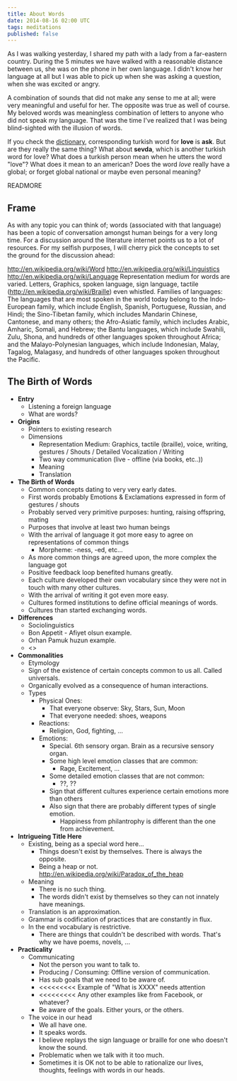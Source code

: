 ```yaml
---
title: About Words
date: 2014-08-16 02:00 UTC
tags: meditations
published: false
---
```


As I was walking yesterday, I shared my path with a lady from a far-eastern country. During the 5 minutes we have walked with a reasonable distance between us, she was on the phone in her own language. I didn't know her language at all but I was able to pick up when she was asking a question, when she was excited or angry.

A combination of sounds that did not make any sense to me at all; were very meaningful and useful for her. The opposite was true as well of course. My beloved words was meaningless combination of letters to anyone who did not speak my language. That was the time I've realized that I was being blind-sighted with the illusion of words.

If you check the [dictionary](http://www.seslisozluk.com), corresponding turkish word for **love** is **ask**. But are they really the same thing? What about **sevda**, which is another turkish word for love? What does a turkish person mean when he utters the word "love"? What does it mean to an american? Does the word *love* really have a global; or forget global national or maybe even personal meaning?

READMORE

## Frame

As with any topic you can think of; words (associated with that language) has been a topic of conversation amongst human beings for a very long time. For a discussion around the literature internet points us to a lot of resources. For my selfish purposes, I will cherry pick the concepts to set the ground for the discussion ahead:

http://en.wikipedia.org/wiki/Word
http://en.wikipedia.org/wiki/Linguistics
http://en.wikipedia.org/wiki/Language
Representation medium for words are varied. Letters, Graphics, spoken language, sign language, tactile (http://en.wikipedia.org/wiki/Braille) even whistled.
Families of languages: The languages that are most spoken in the world today belong to the Indo-European family, which include English, Spanish, Portuguese, Russian, and Hindi; the Sino-Tibetan family, which includes Mandarin Chinese, Cantonese, and many others; the Afro-Asiatic family, which includes Arabic, Amharic, Somali, and Hebrew; the Bantu languages, which include Swahili, Zulu, Shona, and hundreds of other languages spoken throughout Africa; and the Malayo-Polynesian languages, which include Indonesian, Malay, Tagalog, Malagasy, and hundreds of other languages spoken throughout the Pacific. 

## The Birth of Words




* **Entry**
  * Listening a foreign language
  * What are words?
* **Origins**
  * Pointers to existing research
  * Dimensions
    * Representation Medium: Graphics, tactile (braille), voice, writing, gestures / Shouts / Detailed Vocalization / Writing
    * Two way communication (live - offline (via books, etc..))
    * Meaning
    * Translation
* **The Birth of Words**  
  * Common concepts dating to very very early dates.
  * First words probably Emotions & Exclamations expressed in form of gestures / shouts
  * Probably served very primitive purposes: hunting, raising offspring, mating
  * Purposes that involve at least two human beings
  * With the arrival of language it got more easy to agree on representations of common things
    * Morpheme: -ness, -ed, etc...
  * As more common things are agreed upon, the more complex the language got
  * Positive feedback loop benefited humans greatly.
  * Each culture developed their own vocabulary since they were not in touch with many other cultures.
  * With the arrival of writing it got even more easy.
  * Cultures formed institutions to define official meanings of words.
  * Cultures than started exchanging words.
* **Differences**
  * Sociolinguistics
  * Bon Appetit - Afiyet olsun example.
  * Orhan Pamuk huzun example.
  * <<Other Turkish examples>>
* **Commonalities**
  * Etymology
  * Sign of the existence of certain concepts common to us all. Called universals.
  * Organically evolved as a consequence of human interactions.
  * Types
    * Physical Ones:
      * That everyone observe: Sky, Stars, Sun, Moon
      * That everyone needed: shoes, weapons
    * Reactions:
      * Religion, God, fighting, ...
    * Emotions:
      * Special. 6th sensory organ. Brain as a recursive sensory organ.
      * Some high level emotion classes that are common:
        * Rage, Excitement, ...
      * Some detailed emotion classes that are not common:
        * ??, ??
      * Sign that different cultures experience certain emotions more than others
      * Also sign that there are probably different types of single emotion.
        * Happiness from philantrophy is different than the one from achievement.
* **Intrigueing Title Here**
  * Existing, being as a special word here...
    * Things doesn't exist by themselves. There is always the opposite.
    * Being a heap or not. http://en.wikipedia.org/wiki/Paradox_of_the_heap
  * Meaning
    * There is no such thing.
    * The words didn't exist by themselves so they can not innately have meanings.
  * Translation is an approximation.
  * Grammar is codification of practices that are constantly in flux.
  * In the end vocabulary is restrictive.
    * There are things that couldn't be described with words. That's why we have poems, novels, ...
* **Practicality**
  * Communicating
    * Not the person you want to talk to.
    * Producing / Consuming: Offline version of communication.
    * Has sub goals that we need to be aware of.
    * <<<<<<<<< Example of "What is XXXX" needs attention
    * <<<<<<<<< Any other examples like from Facebook, or whatever?
    * Be aware of the goals. Either yours, or the others.
  * The voice in our head
    * We all have one.
    * It speaks words.
    * I believe replays the sign language or braille for one who doesn't know the sound.
    * Problematic when we talk with it too much.
    * Sometimes it is OK not to be able to rationalize our lives, thoughts, feelings with words in our heads.
